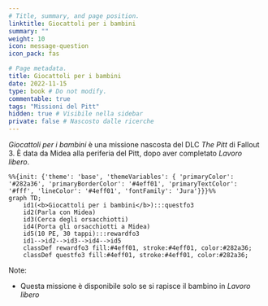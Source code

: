 ```yaml
---
# Title, summary, and page position.
linktitle: Giocattoli per i bambini
summary: ""
weight: 10
icon: message-question
icon_pack: fas

# Page metadata.
title: Giocattoli per i bambini
date: 2022-11-15
type: book # Do not modify.
commentable: true
tags: "Missioni del Pitt"
hidden: true # Visibile nella sidebar
private: false # Nascosto dalle ricerche
---
```


*Giocattoli per i bambini* è una missione nascosta del DLC *The Pitt* di Fallout 3. È data da Midea alla periferia del Pitt, dopo aver completato *Lavoro libero*.


```mermaid
%%{init: {'theme': 'base', 'themeVariables': { 'primaryColor': '#282a36', 'primaryBorderColor': '#4eff01', 'primaryTextColor': '#fff', 'lineColor': '#4eff01', 'fontFamily': 'Jura'}}}%%
graph TD;
    id1(<b>Giocattoli per i bambini</b>):::questfo3
    id2(Parla con Midea)
    id3(Cerca degli orsacchiotti)
    id4(Porta gli orsacchiotti a Midea)
    id5(10 PE, 30 tappi):::rewardfo3
    id1-->id2-->id3-->id4-->id5
    classDef rewardfo3 fill:#4eff01, stroke:#4eff01, color:#282a36;
    classDef questfo3 fill:#4eff01, stroke:#4eff01, color:#282a36;
```




Note:
- Questa missione è disponibile solo se si rapisce il bambino in *Lavoro libero*
